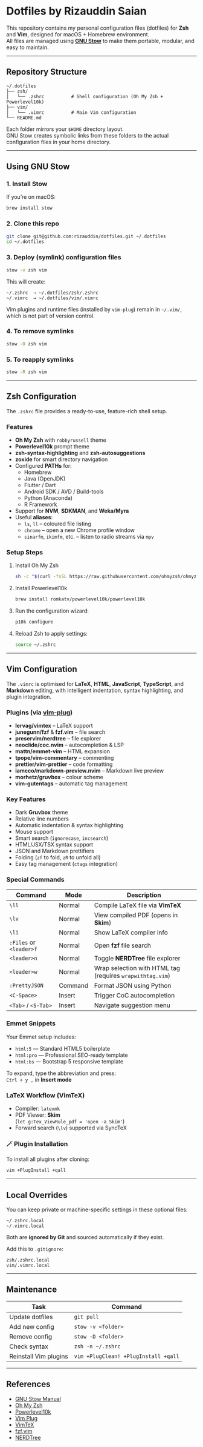 # Dotfiles by Rizauddin Saian

This repository contains my personal configuration files (dotfiles) for **Zsh** and **Vim**, designed for macOS + Homebrew environment.  
All files are managed using **[GNU Stow](https://www.gnu.org/software/stow/)** to make them portable, modular, and easy to maintain.

---

## Repository Structure

```
~/.dotfiles
├── zsh/
│   └── .zshrc          # Shell configuration (Oh My Zsh + Powerlevel10k)
├── vim/
│   └── .vimrc          # Main Vim configuration
└── README.md
```

Each folder mirrors your `$HOME` directory layout.  
GNU Stow creates symbolic links from these folders to the actual configuration files in your home directory.

---

## Using GNU Stow

### 1. Install Stow
If you’re on macOS:
```bash
brew install stow
```

### 2. Clone this repo
```bash
git clone git@github.com:rizauddin/dotfiles.git ~/.dotfiles
cd ~/.dotfiles
```

### 3. Deploy (symlink) configuration files
```bash
stow -v zsh vim
```

This will create:
```
~/.zshrc  → ~/.dotfiles/zsh/.zshrc
~/.vimrc  → ~/.dotfiles/vim/.vimrc
```
Vim plugins and runtime files (installed by `vim-plug`) remain in `~/.vim/`, which is not part of version control.

### 4. To remove symlinks
```bash
stow -D zsh vim
```

### 5. To reapply symlinks
```bash
stow -R zsh vim
```

---

## Zsh Configuration

The `.zshrc` file provides a ready-to-use, feature-rich shell setup.

### Features
- **Oh My Zsh** with `robbyrussell` theme
- **Powerlevel10k** prompt theme
- **zsh-syntax-highlighting** and **zsh-autosuggestions**
- **zoxide** for smart directory navigation
- Configured **PATHs** for:
  - Homebrew
  - Java (OpenJDK)
  - Flutter / Dart
  - Android SDK / AVD / Build-tools
  - Python (Anaconda)
  - R Framework
- Support for **NVM**, **SDKMAN**, and **Weka/Myra**
- Useful **aliases**:
  - `ls`, `ll` – coloured file listing
  - `chrome` – open a new Chrome profile window
  - `sinarfm`, `ikimfm`, etc. – listen to radio streams via `mpv`

### Setup Steps
1. Install Oh My Zsh  
   ```bash
   sh -c "$(curl -fsSL https://raw.githubusercontent.com/ohmyzsh/ohmyzsh/master/tools/install.sh)"
   ```
2. Install Powerlevel10k  
   ```bash
   brew install romkatv/powerlevel10k/powerlevel10k
   ```
3. Run the configuration wizard:  
   ```bash
   p10k configure
   ```
4. Reload Zsh to apply settings:  
   ```bash
   source ~/.zshrc
   ```

---

## Vim Configuration

The `.vimrc` is optimised for **LaTeX**, **HTML**, **JavaScript**, **TypeScript**, and **Markdown** editing, with intelligent indentation, syntax highlighting, and plugin integration.

### Plugins (via [vim-plug](https://github.com/junegunn/vim-plug))
- **lervag/vimtex** – LaTeX support
- **junegunn/fzf** & **fzf.vim** – file search
- **preservim/nerdtree** – file explorer
- **neoclide/coc.nvim** – autocompletion & LSP
- **mattn/emmet-vim** – HTML expansion
- **tpope/vim-commentary** – commenting
- **prettier/vim-prettier** – code formatting
- **iamcco/markdown-preview.nvim** – Markdown live preview
- **morhetz/gruvbox** – colour scheme
- **vim-gutentags** – automatic tag management

### Key Features
- Dark **Gruvbox** theme
- Relative line numbers
- Automatic indentation & syntax highlighting
- Mouse support
- Smart search (`ignorecase`, `incsearch`)
- HTML/JSX/TSX syntax support
- JSON and Markdown prettifiers
- Folding (`zf` to fold, `zR` to unfold all)
- Easy tag management (`ctags` integration)

### Special Commands

| Command | Mode | Description |
|----------|------|-------------|
| `\ll` | Normal | Compile LaTeX file via **VimTeX** |
| `\lv` | Normal | View compiled PDF (opens in **Skim**) |
| `\li` | Normal | Show LaTeX compiler info |
| `:Files` or `<leader>f` | Normal | Open **fzf** file search |
| `<leader>n` | Normal | Toggle **NERDTree** file explorer |
| `<leader>w` | Normal | Wrap selection with HTML tag (requires `wrapwithtag.vim`) |
| `:PrettyJSON` | Command | Format JSON using Python |
| `<C-Space>` | Insert | Trigger CoC autocompletion |
| `<Tab>` / `<S-Tab>` | Insert | Navigate suggestion menu |

### Emmet Snippets
Your Emmet setup includes:
- `html:5` — Standard HTML5 boilerplate
- `html:pro` — Professional SEO-ready template
- `html:bs` — Bootstrap 5 responsive template

To expand, type the abbreviation and press:  
`Ctrl + y ,` in **Insert mode**

### LaTeX Workflow (VimTeX)
- Compiler: `latexmk`
- PDF Viewer: **Skim**  
  (`let g:Tex_ViewRule_pdf = 'open -a Skim'`)
- Forward search (`\lv`) supported via SyncTeX

### 🪄 Plugin Installation
To install all plugins after cloning:
```bash
vim +PlugInstall +qall
```

---

## Local Overrides

You can keep private or machine-specific settings in these optional files:
```
~/.zshrc.local
~/.vimrc.local
```

Both are **ignored by Git** and sourced automatically if they exist.

Add this to `.gitignore`:
```
zsh/.zshrc.local
vim/.vimrc.local
```

---

## Maintenance

| Task | Command |
|------|----------|
| Update dotfiles | `git pull` |
| Add new config | `stow -v <folder>` |
| Remove config | `stow -D <folder>` |
| Check syntax | `zsh -n ~/.zshrc` |
| Reinstall Vim plugins | `vim +PlugClean! +PlugInstall +qall` |

---

## References

- [GNU Stow Manual](https://www.gnu.org/software/stow/manual/stow.html)
- [Oh My Zsh](https://ohmyz.sh)
- [Powerlevel10k](https://github.com/romkatv/powerlevel10k)
- [Vim Plug](https://github.com/junegunn/vim-plug)
- [VimTeX](https://github.com/lervag/vimtex)
- [fzf.vim](https://github.com/junegunn/fzf.vim)
- [NERDTree](https://github.com/preservim/nerdtree)
